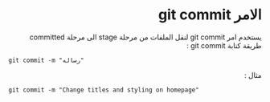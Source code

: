 ﻿# <div dir=rtl> الامر git commit</div>


<div dir=rtl>   يستخدم امر git commit لنقل الملفات من مرحلة stage الى مرحلة committed     </div>

<div dir=rtl>   طريقة كتابة git commit :     </div>

`git commit -m "رساله"`

<div dir=rtl>  مثال :    </div>

`git commit -m "Change titles and styling on homepage"`
















 


